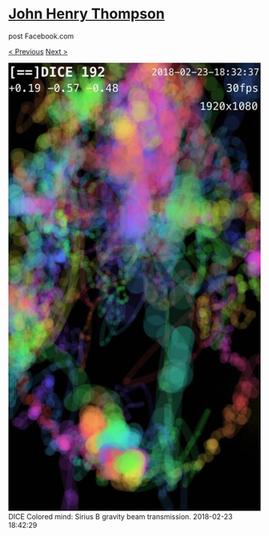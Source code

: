 # [John Henry Thompson](../README.md)
post Facebook.com

[< Previous](2018-02-23-1.md) [Next >](2018-02-23-3.md)

[![](../media/2018-02-23/Timeline-Photos-DICE-Colored-mind-Sirius-B-gravity-beam-transmis.jpg)](../README.md)
DICE Colored mind: Sirius B gravity beam transmission.
2018-02-23 18:42:29